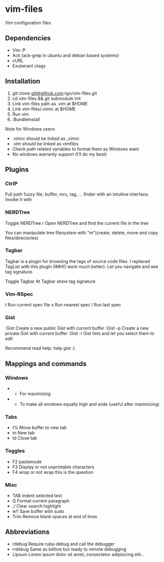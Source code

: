 # vim-files

Vim configuration files


## Dependencies

* Vim :P
* Ack (ack-grep in ubuntu and debian based systems)
* cURL
* Exuberant ctags


## Installation

1. git clone git@github.com:rgo/vim-files.git
2. cd vim-files && git submodule init
3. Link vim-files path as .vim at $HOME
4. Link vim-files/.vimrc at $HOME
5. Run vim
6. :BundleInstall


Note for Windows users:

* .vimrc should be linked as \_vimrc
* .vim should be linked as vimfiles
* Check path related variables to format them as Windows want
* No windows warranty support (I'll do my best)

## Plugins

### CtrlP

Full path fuzzy file, buffer, mru, tag, ... finder with an intuitive interface.
Invoke it with <c-p>


### NERDTree

<F8>       Toggle NERDTree
<leader>r  Open NERDTree and find the current file in the tree

You can manipulate tree filesystem with "m"(create, delete, move and copy files/directories)


### Tagbar

Tagbar is a plugin for browsing the tags of source code files. I replaced TagList with this plugin (IMHO work much better). Let you navigate and see tag signature.

<F7>     Toggle Tagbar
<Space>  At Tagbar show tag signature


### Vim-RSpec

<Leader>t  Run current spec file
<Leader>s  Run nearest spec
<Leader>l  Run last spec

### Gist

:Gist     Create a new public Gist with current buffer
:Gist -p  Create a new private Gist with current buffer
:Gist -l  Gist lists and let you select them to edit

Recommend read help: help gist :)

## Mappings and commands

### Windows

* +   For maximizing
* -   To make all windows equally high and wide (useful after maximizing)

### Tabs

* t%  Move buffer to new tab
* tn  New tab
* td  Close tab

### Toggles

* F2  pastemode
* F3  Display or not unprintable characters
* F4  wrap or not wrap this is the question

### Misc

* TAB   indent selected text
* Q     Format current paragraph
* ,/    Clear search highlight
* w!!   Save buffer with sudo
* Trim  Remove blank spaces at end of lines

## Abbreviations

* rdebug   Require ruby-debug and call the debugger
* rrdebug  Same as before but ready to remote debugging
* Lipsum   Lorem ipsum dolor sit amet, consectetur adipisicing elit...
